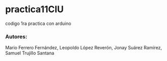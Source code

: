 # practica11CIU
codigo 1ra practica con arduino

### Autores:
Mario Ferrero Fernández, Leopoldo López Reverón, 
Jonay Suárez Ramírez, Samuel Trujillo Santana
